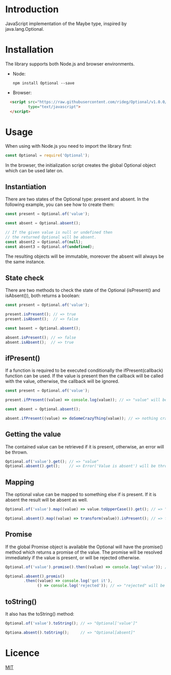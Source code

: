 Introduction
============
JavaScript implementation of the Maybe type, inspired by java.lang.Optional.

Installation
============
The library supports both Node.js and browser environments.

 * Node:
   ```shell
   npm install Optional --save
   ```
 * Browser:
 ```html
   <script src="https://raw.githubusercontent.com/rideg/Optional/v1.0.0/optional.min.js" 
           type="text/javascript">
   </script>
 ```

Usage
======
When using with Node.js you need to import the library first:

```javascript
const Optional = require('Optional');
```
In the browser, the initialization script creates the global Optional object which can be used later on.


Instantiation
-------------
There are two states of the Optional type: present and absent. In the following example, you can see how to
create them:

```javascript
const present = Optional.of('value');

const absent = Optional.absent();

// If the given value is null or undefined then 
// the returned Optional will be absent.
const absent2 = Optional.of(null);
const absent3 = Optional.of(undefined);
```

The resulting objects will be immutable, moreover the absent will always be the same instance.

State check
-----------
There are two methods to check the state of the Optional (isPresent() and isAbsent()), both returns a boolean:

```javascript
const present = Optional.of('value');

present.isPresent(); // => true
present.isAbsent();  // => false

const basent = Optional.absent();

absent.isPresent(); // => false
absent.isAbsent();  // => true
```

ifPresent()
-----------
If a function is required to be executed conditionally the ifPresent(callback) function can be used.
If the value is present then the callback will be called with the value, otherwise, the callback will
be ignored.

```javascript
const present = Optional.of('value');

present.ifPresent((value) => console.log(value)); // => "value" will be printed.

const absent = Optional.absent();

absent.ifPresent((value) => doSomeCrazyThing(value)); // => nothing crazy will happend.
```

Getting the value
-----------------
The contained value can be retrieved if it is present, otherwise, an error will be thrown.

```javascript
Optional.of('value').get(); // => "value"
Optional.absent().get();    // => Error('Value is absent') will be thrown.
```

Mapping
-------
The optional value can be mapped to something else if is present. If it is absent the result will be absent as well.

```javascript
Optional.of('value').map((value) => value.toUpperCase()).get(); // => "VALUE"

Optional.absent().map((value) => transform(value)).isPresent(); // => false
```

Promise
-------
If the global Promise object is available the Optional will have the promise() method which returns a promise of the value. The promise will be resolved immediately if the value is present,
or will be rejected otherwise. 

```javascript
Optional.of('value').promise().then((value) => console.log('value')); // => "value" will be printed.

Optional.absent().promis()
        .then((value) => console.log('got it'), 
              () => console.log('rejected')); // => "rejected" will be printed.
```

toString()
----------
It also has the toString() method:

```javascript
Optional.of('value').toString(); // => "Optional['value']"

Optiona.absent().toString();     // => "Optional[absent]"
```

Licence
=======

[MIT](https://opensource.org/licenses/MIT)

